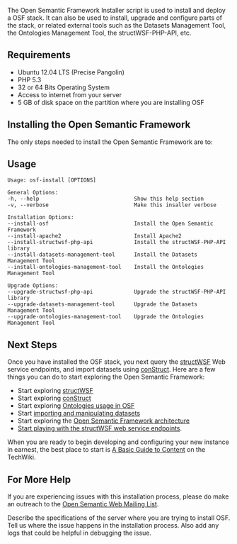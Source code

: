 The Open Semantic Framework Installer script is used to install and deploy a OSF stack. It can also be used to install, upgrade and configure parts of the stack, or related external tools such as the Datasets Management Tool, the Ontologies Management Tool, the structWSF-PHP-API, etc.

Requirements
------------
* Ubuntu 12.04 LTS (Precise Pangolin)
* PHP 5.3
* 32 or 64 Bits Operating System
* Access to internet from your server
* 5 GB of disk space on the partition where you are installing OSF

Installing the Open Semantic Framework
--------------------------------------
The only steps needed to install the Open Semantic Framework are to:

Usage
-----
```
Usage: osf-install [OPTIONS]

General Options:
-h, --help                              Show this help section
-v, --verbose                           Make this insaller verbose

Installation Options:
--install-osf                           Install the Open Semantic Framework
--install-apache2                       Install Apache2
--install-structwsf-php-api             Install the structWSF-PHP-API library
--install-datasets-management-tool      Install the Datasets Management Tool
--install-ontologies-management-tool    Install the Ontologies Management Tool

Upgrade Options:
--upgrade-structwsf-php-api             Upgrade the structWSF-PHP-API library
--upgrade-datasets-management-tool      Upgrade the Datasets Management Tool
--upgrade-ontologies-management-tool    Upgrade the Ontologies Management Tool
```

Next Steps
----------
Once you have installed the OSF stack, you next query the [structWSF](http://techwiki.openstructs.org/index.php/StructWSF) Web service endpoints, and import datasets using [conStruct](http://techwiki.openstructs.org/index.php/ConStruct). Here are a few things you can do to start exploring the Open Semantic Framework:

* Start exploring [structWSF](http://techwiki.openstructs.org/index.php/Category:StructWSF)
* Start exploring [conStruct](http://techwiki.openstructs.org/index.php/Category:ConStruct)
* Start exploring [Ontologies usage in OSF](http://techwiki.openstructs.org/index.php/Category:Ontologies)
* Start [importing and manipulating datasets](http://techwiki.openstructs.org/index.php/Category:Datasets)
* Start exploring the [Open Semantic Framework architecture](http://techwiki.openstructs.org/index.php/Category:Open_Semantic_Framework)
* [Start playing with the structWSF web service endpoints](http://techwiki.openstructs.org/index.php/StructWSF_Web_Services_Tutorial).

When you are ready to begin developing and configuring your new instance in earnest, the best place to start is [A Basic Guide to Content](http://techwiki.openstructs.org/index.php/A_Basic_Guide_to_Content) on the TechWiki.

For More Help
-------------
If you are experiencing issues with this installation process, please do make an outreach to the [Open Semantic Web Mailing List](http://groups.google.com/group/open-semantic-framework).

Describe the specifications of the server where you are trying to install OSF. Tell us where the issue happens in the installation process. Also add any logs that could be helpful in debugging the issue.

